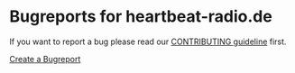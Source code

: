 # Bugreports for heartbeat-radio.de

If you want to report a bug please read our [CONTRIBUTING guideline](./.github/CONTRIBUTING.md) first.

[Create a Bugreport](https://github.com/heartbeat-radio/bugs/issues)
